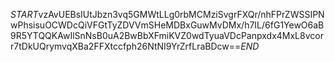 $START$vzAvUEBsIUtJbzn3vq5GMWtLLg0rbMCMziSvgrFXQr/nhFPrZWSSIPNwPhsisuOCWDcQiVFGtTyZDVVmSHeMDBxGuwMvDMx/h7IL/6fG1YewO6aB9R5YTQQKAwIlSnNsB0uA2BwBbXFmiKVZ0wdTyuaVDcPanpxdx4MxL8vcorr7tDkUQrymvqXBa2FFXtccfph26NtNI9YrZrfLraBDcw==$END$